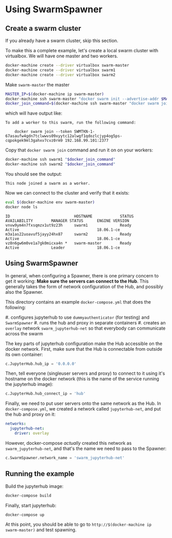 # Using SwarmSpawner

## Create a swarm cluster

If you already have a swarm cluster, skip this section.

To make this a complete example,
let's create a local swarm cluster with virtualbox.
We will have one master and two workers.

```bash
docker-machine create --driver virtualbox swarm-master
docker-machine create --driver virtualbox swarm1
docker-machine create --driver virtualbox swarm2
```

Make `swarm-master` the master

```bash
MASTER_IP=$(docker-machine ip swarm-master)
docker-machine ssh swarm-master "docker swarm init --advertise-addr $MASTER_IP"
docker_join_command=$(docker-machine ssh swarm-master "docker swarm join-token worker" | grep "^\s*docker")
```

which will have output like:

```
To add a worker to this swarm, run the following command:

    docker swarm join --token SWMTKN-1-67asaufw4gdn7tclwwvs09xyytc12alwgf1qdozlcjyp4og5ps-cqpokgek9ml3gahxv7cvz0rm9 192.168.99.101:2377
```

Copy that `docker swarm join` command and run it on on your workers:

```bash
docker-machine ssh swarm1 "$docker_join_command"
docker-machine ssh swarm2 "$docker_join_command"
```

You should see the output:

```
This node joined a swarm as a worker.
```

Now we can connect to the cluster and verify that it exists:

```bash
eval $(docker-machine env swarm-master)
docker node ls
```

```
ID                            HOSTNAME            STATUS              AVAILABILITY        MANAGER STATUS      ENGINE VERSION
vnvw9ym4n7fxsqmzx1ut9z23h     swarm1              Ready               Active                                  18.06.1-ce
m3a1as22uoavuf5jayy24hx87     swarm2              Ready               Active                                  18.06.1-ce
vz8n6gw6m0ve1a7gk0micxa4n *   swarm-master        Ready               Active              Leader              18.06.1-ce
```

## Using SwarmSpawner

In general, when configuring a Spawner, there is one primary concern to get it working: **Make sure the servers can connect to the Hub**.
This generally takes the form of network configuration of the Hub,
and possibly also the Spawner.

This directory contains an example `docker-compose.yml` that does the following:

#. configures jupyterhub to use `dummyauthenticator` (for testing) and `SwarmSpawner`
#. runs the hub and proxy in separate containers
#. creates an `overlay` network `swarm_jupyterhub-net` so that everybody can communicate across the swarm

The key parts of jupyterhub configuration make the Hub accessible on the docker network. First, make sure that the Hub is connectable from outside its own container:

```python
c.JupyterHub.hub_ip = '0.0.0.0'
```

Then, tell everyone (singleuser servers and proxy)
to connect to it using it's hostname on the docker network
(this is the name of the service running the jupyterhub image):

```python
c.JupyterHub.hub_connect_ip = 'hub'
```

Finally, we need to put user servers onto the same network as the Hub.
In `docker-compose.yml`, we created a network called `jupyterhub-net`,
and put the hub and proxy on it:

```yaml
networks:
  jupyterhub-net:
    driver: overlay
```

However, docker-compose *actually* created this network as `swarm_jupyterhub-net`,
and that's the name we need to pass to the Spawner:

```python
c.SwarmSpawner.network_name = 'swarm_jupyterhub-net'
```

## Running the example

Build the jupyterhub image:

```bash
docker-compose build
```

Finally, start jupyterhub:

```
docker-compose up
```


At this point, you should be able to go to `http://$(docker-machine ip swarm-master)` and test spawning.
